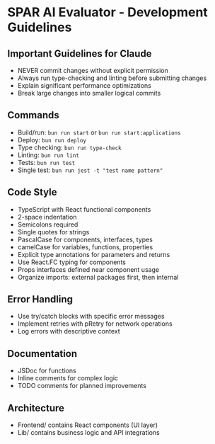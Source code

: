 # SPAR AI Evaluator - Development Guidelines

## Important Guidelines for Claude
- NEVER commit changes without explicit permission
- Always run type-checking and linting before submitting changes
- Explain significant performance optimizations
- Break large changes into smaller logical commits

## Commands
- Build/run: `bun run start` or `bun run start:applications`
- Deploy: `bun run deploy`
- Type checking: `bun run type-check`
- Linting: `bun run lint`
- Tests: `bun run test`
- Single test: `bun run jest -t "test name pattern"`

## Code Style
- TypeScript with React functional components
- 2-space indentation
- Semicolons required
- Single quotes for strings
- PascalCase for components, interfaces, types
- camelCase for variables, functions, properties
- Explicit type annotations for parameters and returns
- Use React.FC typing for components
- Props interfaces defined near component usage
- Organize imports: external packages first, then internal

## Error Handling
- Use try/catch blocks with specific error messages
- Implement retries with pRetry for network operations
- Log errors with descriptive context

## Documentation
- JSDoc for functions
- Inline comments for complex logic
- TODO comments for planned improvements

## Architecture
- Frontend/ contains React components (UI layer)
- Lib/ contains business logic and API integrations